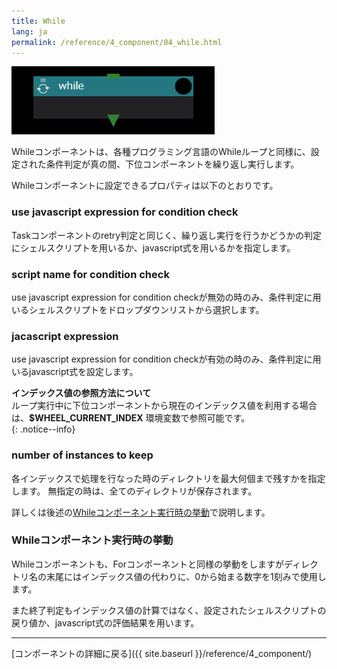 ```yaml
---
title: While
lang: ja
permalink: /reference/4_component/04_while.html
---
```


![img](./img/while.png "while")


Whileコンポーネントは、各種プログラミング言語のWhileループと同様に、設定された条件判定が真の間、下位コンポーネントを繰り返し実行します。

Whileコンポーネントに設定できるプロパティは以下のとおりです。

### use javascript expression for condition check
Taskコンポーネントのretry判定と同じく、繰り返し実行を行うかどうかの判定にシェルスクリプトを用いるか、javascript式を用いるかを指定します。

### script name for condition check
use javascript expression for condition checkが無効の時のみ、条件判定に用いるシェルスクリプトをドロップダウンリストから選択します。

### jacascript expression
use javascript expression for condition checkが有効の時のみ、条件判定に用いるjavascript式を設定します。

__インデックス値の参照方法について__  
ループ実行中に下位コンポーネントから現在のインデックス値を利用する場合は、__$WHEEL_CURRENT_INDEX__ 環境変数で参照可能です。  
{: .notice--info}

### number of instances to keep
各インデックスで処理を行なった時のディレクトリを最大何個まで残すかを指定します。
無指定の時は、全てのディレクトリが保存されます。

詳しくは後述の[Whileコンポーネント実行時の挙動](#whileコンポーネント実行時の挙動)で説明します。

### Whileコンポーネント実行時の挙動
Whileコンポーネントも、Forコンポーネントと同様の挙動をしますがディレクトリ名の末尾にはインデックス値の代わりに、0から始まる数字を1刻みで使用します。

また終了判定もインデックス値の計算ではなく、設定されたシェルスクリプトの戻り値か、javascript式の評価結果を用います。

--------
[コンポーネントの詳細に戻る]({{ site.baseurl }}/reference/4_component/)


